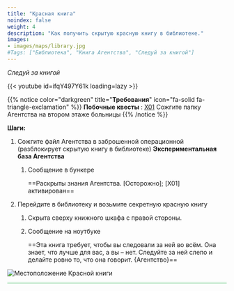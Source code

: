 ```yaml
---
title: "Красная книга"
noindex: false
weight: 4
description: "Как получить скрытую красную книгу в библиотеке."
images:
- images/maps/library.jpg
#Tags: ["Библиотека", "Книга Агентства", "Следуй за книгой"]
---
```


_Следуй за книгой_

{{< youtube id=ifqY497Y61k loading=lazy >}}

{{% notice color="darkgreen" title="**Требования**" icon="fa-solid fa-triangle-exclamation"  %}}
**Побочные квесты** : [X01](../../casebook/light_panel#x01) Сожгите папку Агентства на втором этаже больницы
{{% /notice %}}

**Шаги:**

1. Сожгите файл Агентства в заброшенной операционной (разблокирует скрытую книгу в библиотеке) **Экспериментальная база Агентства**  
   1. Сообщение в бункере  
      
      ==Раскрыты знания Агентства. [Осторожно]; [X01] активирован==  
2. Перейдите в библиотеку и возьмите секретную красную книгу  
   1. Скрыта сверху книжного шкафа с правой стороны.  
   1. Сообщение на ноутбуке  
      
      ==Эта книга требует, чтобы вы следовали за ней во всём. Она знает, что лучше для вас, а вы – нет. Следуйте за ней слепо и делайте ровно то, что она говорит. {Агентство}==  

![Местоположение Красной книги](/images/bh/the_red_book_location.jpg)
 
<hr style="background-color: #28b44c" size=8>
